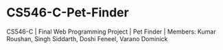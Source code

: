 # CS546-C-Pet-Finder
CS546-C | Final Web Programming Project | Pet Finder | Members: Kumar Roushan, Singh Siddarth, Doshi Feneel, Varano Dominick   
